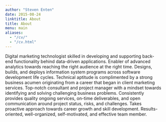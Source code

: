```yaml
---
author: "Steven Enten"
date: 2015-08-24
linktitle: About
title: About
menu: main
aliases:
  - "/cv/"
  - "/cv.html"
---
```


Digital marketing technologist skilled in developing and supporting back-end functionality behind data-driven applications. Enabler of advanced analytics towards reaching the right audience at the right time. Designs, builds, and deploys information system programs across software development life cycles. Technical aptitude is complimented by a strong business acumen originating from a career that began in client marketing services. Top-notch consultant and project manager with a mindset towards identifying and solving challenging business problems. Consistently provides quality ongoing services, on-time deliverables, and open communication around project status, risks, and challenges. Takes proactive approach towards career growth and skill development. Results-oriented, well-organized, self-motivated, and effective team member.

<!-- ## Skills

##### General-->
